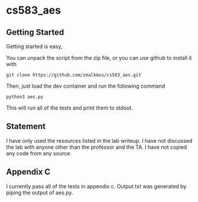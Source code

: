 # cs583_aes

## Getting Started

Getting started is easy, 

You can unpack the script from the zip file, or you can use github to install it with

```
git clone https://github.com/zmalkmus/cs583_aes.git
```

Then, just load the dev container and run the following command

```
python3 aes.py
```

This will run all of the tests and print them to stdout.

## Statement

I have only used the resources listed in the lab writeup. I have not discussed the lab with anyone other than the professor and the TA. I have not copied any code from any source.

## Appendix C

I currently pass all of the tests in appendix c. Output.txt was generated by piping the output of aes.py.

